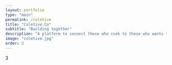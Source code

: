 ```yaml
---
layout: portfolio
type: "main"
permalink: /coletive
title: "Coletive.Co"
subtitle: "Building together"
description: "A platform to connect those who cook to those who wants to eat well. Cook that cake, pie, cookies, the secret recipe of your family, or your healthy meal and earn money by selling to those who do not want to spend money eating in restaurants. It is easy and practical and you can also help your neighbors."
image: "coletive.jpg"
order: 3
---
```


3
